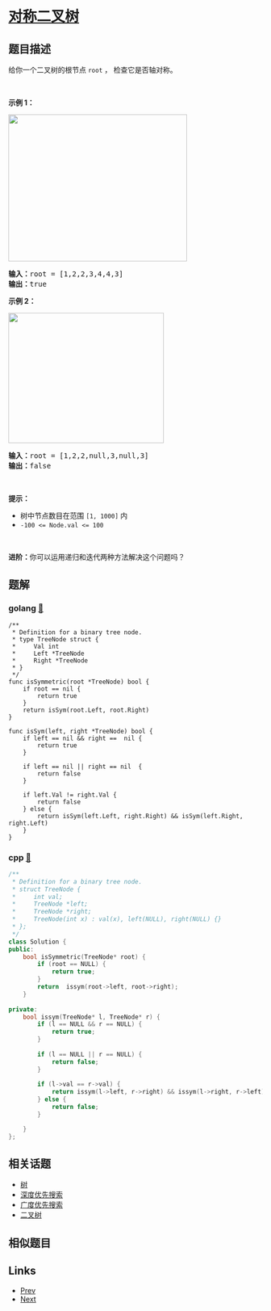 
# [对称二叉树](https://leetcode-cn.com/problems/symmetric-tree)

## 题目描述

<p>给你一个二叉树的根节点 <code>root</code> ， 检查它是否轴对称。</p>

<p>&nbsp;</p>

<p><strong>示例 1：</strong></p>
<img alt="" src="https://assets.leetcode.com/uploads/2021/02/19/symtree1.jpg" style="width: 354px; height: 291px;" />
<pre>
<strong>输入：</strong>root = [1,2,2,3,4,4,3]
<strong>输出：</strong>true
</pre>

<p><strong>示例 2：</strong></p>
<img alt="" src="https://assets.leetcode.com/uploads/2021/02/19/symtree2.jpg" style="width: 308px; height: 258px;" />
<pre>
<strong>输入：</strong>root = [1,2,2,null,3,null,3]
<strong>输出：</strong>false
</pre>

<p>&nbsp;</p>

<p><strong>提示：</strong></p>

<ul>
	<li>树中节点数目在范围 <code>[1, 1000]</code> 内</li>
	<li><code>-100 &lt;= Node.val &lt;= 100</code></li>
</ul>

<p>&nbsp;</p>

<p><strong>进阶：</strong>你可以运用递归和迭代两种方法解决这个问题吗？</p>


## 题解

### golang [🔗](symmetric-tree.go) 
```golang
/**
 * Definition for a binary tree node.
 * type TreeNode struct {
 *     Val int
 *     Left *TreeNode
 *     Right *TreeNode
 * }
 */
func isSymmetric(root *TreeNode) bool {
    if root == nil {
        return true
    }
    return isSym(root.Left, root.Right)
}

func isSym(left, right *TreeNode) bool {
    if left == nil && right ==  nil {
        return true
    } 

    if left == nil || right == nil  {
        return false
    }

    if left.Val != right.Val {
        return false
    } else {
        return isSym(left.Left, right.Right) && isSym(left.Right, right.Left)
    }
}
```
### cpp [🔗](symmetric-tree.cpp) 
```cpp
/**
 * Definition for a binary tree node.
 * struct TreeNode {
 *     int val;
 *     TreeNode *left;
 *     TreeNode *right;
 *     TreeNode(int x) : val(x), left(NULL), right(NULL) {}
 * };
 */
class Solution {    
public:
    bool isSymmetric(TreeNode* root) {
        if (root == NULL) {
            return true;
        }
        return  issym(root->left, root->right);
    }
    
private:
    bool issym(TreeNode* l, TreeNode* r) {
        if (l == NULL && r == NULL) {
            return true;
        }
        
        if (l == NULL || r == NULL) {
            return false;
        }
        
        if (l->val == r->val) {
            return issym(l->left, r->right) && issym(l->right, r->left);
        } else {
            return false;
        }

    }
};
```


## 相关话题

- [树](../../tags/tree.md) 
- [深度优先搜索](../../tags/depth-first-search.md) 
- [广度优先搜索](../../tags/breadth-first-search.md) 
- [二叉树](../../tags/binary-tree.md) 


## 相似题目



## Links

- [Prev](../same-tree/README.md) 
- [Next](../binary-tree-level-order-traversal/README.md) 


